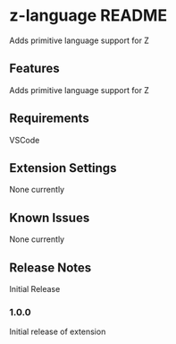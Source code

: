 # z-language README

Adds primitive language support for Z

## Features

Adds primitive language support for Z

## Requirements

VSCode

## Extension Settings

None currently

## Known Issues

None currently

## Release Notes

Initial Release

### 1.0.0

Initial release of extension